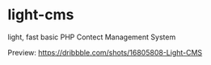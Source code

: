 # light-cms
light, fast basic PHP Contect Management System

Preview: https://dribbble.com/shots/16805808-Light-CMS
